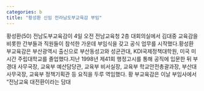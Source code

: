```yaml
---
categories: b
title: "황성환 신임 전라남도부교육감 부임"
---
```

황성환(50) 전남도부교육감이 4일 오전 전남교육청 2층 대회의실에서 김대중 교육감을 비롯한 간부들과 직원들이 참석한 가운데 부임식을 갖고 공식 업무를 시작했다.황성환 부교육감은 부산광역시 출신으로 부산동성고와 성균관대, KDI국제정책대학원, 미국 미시간 주립대학교를 졸업했다.지난 1998년 제41회 행정고시를 통해 공직에 입문한 뒤 부경대 사무국장, 교육부 예산담당관, 교육부 비서실장, 교육부 학교안전총괄과장, 부산대 사무국장, 교육부 정책기획관 등 요직을 두루 역임했다. 황 부교육감은 이날 부임사에서 “전남교육 대전환이라는 담대